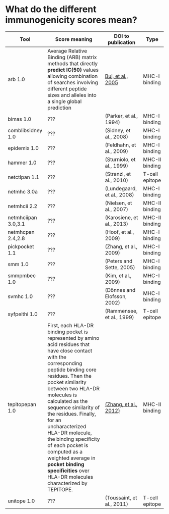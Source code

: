 # What do the different immunogenicity scores mean?

| Tool | Score meaning | DOI to publication | Type |
|------|---------------|--------------------|------|
| arb 1.0 | Average Relative Binding (ARB) matrix methods that directly **predict IC(50)** values allowing combination of searches involving different peptide sizes and alleles into a single global prediction| [Bui, et al., 2005](10.1007/s00251-005-0798-y)|MHC-I binding |
| bimas 1.0 | ??? | (Parker, et al., 1994)  |MHC-I binding | 
|comblibsidney 1.0 | ??? | (Sidney, et al., 2008)  |MHC-I binding | 
|epidemix 1.0 | ??? | (Feldhahn, et al., 2009)  |MHC-I binding|
|hammer 1.0| ??? | (Sturniolo, et al., 1999) |MHC-II binding | 
|netctlpan 1.1 | ??? | (Stranzl, et al., 2010) | T-cell epitope |
| netmhc 3.0a | ??? | (Lundegaard, et al., 2008) |MHC-I binding |
|netmhcii 2.2 | ??? | (Nielsen, et al., 2007) | MHC-II binding |
|netmhciipan 3.0,3.1 | ??? |  (Karosiene, et al., 2013) | MHC-II binding |
|netmhcpan 2.4,2.8 | ??? |(Hoof, et al., 2009)  |MHC-I binding | 
| pickpocket 1.1 | ??? |(Zhang, et al., 2009)  |MHC-I binding | 
|smm 1.0 | ??? |  (Peters and Sette, 2005) |MHC-I binding | 
| smmpmbec 1.0 | ??? | (Kim, et al., 2009) |MHC-I binding | 
| svmhc 1.0| ??? | (Dönnes and Elofsson, 2002)  |MHC-I binding | 
| syfpeithi 1.0 | ??? |(Rammensee, et al., 1999)  |T-cell epitope | 
|tepitopepan 1.0 |  First, each HLA-DR binding pocket is represented by amino acid residues that have close contact with the corresponding peptide binding core residues. Then the pocket similarity between two HLA-DR molecules is calculated as the sequence similarity of the residues. Finally, for an uncharacterized HLA-DR molecule, the binding specificity of each pocket is computed as a weighted average in **pocket binding specificities** over HLA-DR molecules characterized by TEPITOPE.| [(Zhang, et al., 2012)](dx.doi.org/10.1371/journal.pone.0030483) | MHC-II binding |
| unitope 1.0| ??? | (Toussaint, et al., 2011) | T-cell epitope  |

